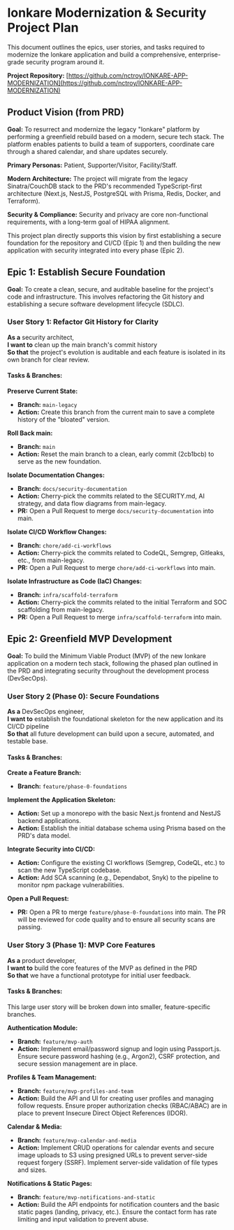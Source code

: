 # Ionkare Modernization & Security Project Plan

This document outlines the epics, user stories, and tasks required to modernize the Ionkare application and build a comprehensive, enterprise-grade security program around it.

**Project Repository:** [https://github.com/nctroy/IONKARE-APP-MODERNIZATION](https://github.com/nctroy/IONKARE-APP-MODERNIZATION)

## Product Vision (from PRD)

**Goal:** To resurrect and modernize the legacy "Ionkare" platform by performing a greenfield rebuild based on a modern, secure tech stack. The platform enables patients to build a team of supporters, coordinate care through a shared calendar, and share updates securely.

**Primary Personas:** Patient, Supporter/Visitor, Facility/Staff.

**Modern Architecture:** The project will migrate from the legacy Sinatra/CouchDB stack to the PRD's recommended TypeScript-first architecture (Next.js, NestJS, PostgreSQL with Prisma, Redis, Docker, and Terraform).

**Security & Compliance:** Security and privacy are core non-functional requirements, with a long-term goal of HIPAA alignment.

This project plan directly supports this vision by first establishing a secure foundation for the repository and CI/CD (Epic 1) and then building the new application with security integrated into every phase (Epic 2).

## Epic 1: Establish Secure Foundation

**Goal:** To create a clean, secure, and auditable baseline for the project's code and infrastructure. This involves refactoring the Git history and establishing a secure software development lifecycle (SDLC).

### User Story 1: Refactor Git History for Clarity

**As a** security architect,  
**I want to** clean up the main branch's commit history  
**So that** the project's evolution is auditable and each feature is isolated in its own branch for clear review.

#### Tasks & Branches:

**Preserve Current State:**
- **Branch:** `main-legacy`
- **Action:** Create this branch from the current main to save a complete history of the "bloated" version.

**Roll Back main:**
- **Branch:** `main`
- **Action:** Reset the main branch to a clean, early commit (2cb1bcb) to serve as the new foundation.

**Isolate Documentation Changes:**
- **Branch:** `docs/security-documentation`
- **Action:** Cherry-pick the commits related to the SECURITY.md, AI strategy, and data flow diagrams from main-legacy.
- **PR:** Open a Pull Request to merge `docs/security-documentation` into main.

**Isolate CI/CD Workflow Changes:**
- **Branch:** `chore/add-ci-workflows`
- **Action:** Cherry-pick the commits related to CodeQL, Semgrep, Gitleaks, etc., from main-legacy.
- **PR:** Open a Pull Request to merge `chore/add-ci-workflows` into main.

**Isolate Infrastructure as Code (IaC) Changes:**
- **Branch:** `infra/scaffold-terraform`
- **Action:** Cherry-pick the commits related to the initial Terraform and SOC scaffolding from main-legacy.
- **PR:** Open a Pull Request to merge `infra/scaffold-terraform` into main.

## Epic 2: Greenfield MVP Development

**Goal:** To build the Minimum Viable Product (MVP) of the new Ionkare application on a modern tech stack, following the phased plan outlined in the PRD and integrating security throughout the development process (DevSecOps).

### User Story 2 (Phase 0): Secure Foundations

**As a** DevSecOps engineer,  
**I want to** establish the foundational skeleton for the new application and its CI/CD pipeline  
**So that** all future development can build upon a secure, automated, and testable base.

#### Tasks & Branches:

**Create a Feature Branch:**
- **Branch:** `feature/phase-0-foundations`

**Implement the Application Skeleton:**
- **Action:** Set up a monorepo with the basic Next.js frontend and NestJS backend applications.
- **Action:** Establish the initial database schema using Prisma based on the PRD's data model.

**Integrate Security into CI/CD:**
- **Action:** Configure the existing CI workflows (Semgrep, CodeQL, etc.) to scan the new TypeScript codebase.
- **Action:** Add SCA scanning (e.g., Dependabot, Snyk) to the pipeline to monitor npm package vulnerabilities.

**Open a Pull Request:**
- **PR:** Open a PR to merge `feature/phase-0-foundations` into main. The PR will be reviewed for code quality and to ensure all security scans are passing.

### User Story 3 (Phase 1): MVP Core Features

**As a** product developer,  
**I want to** build the core features of the MVP as defined in the PRD  
**So that** we have a functional prototype for initial user feedback.

#### Tasks & Branches:

This large user story will be broken down into smaller, feature-specific branches.

**Authentication Module:**
- **Branch:** `feature/mvp-auth`
- **Action:** Implement email/password signup and login using Passport.js. Ensure secure password hashing (e.g., Argon2), CSRF protection, and secure session management are in place.

**Profiles & Team Management:**
- **Branch:** `feature/mvp-profiles-and-team`
- **Action:** Build the API and UI for creating user profiles and managing follow requests. Ensure proper authorization checks (RBAC/ABAC) are in place to prevent Insecure Direct Object References (IDOR).

**Calendar & Media:**
- **Branch:** `feature/mvp-calendar-and-media`
- **Action:** Implement CRUD operations for calendar events and secure image uploads to S3 using presigned URLs to prevent server-side request forgery (SSRF). Implement server-side validation of file types and sizes.

**Notifications & Static Pages:**
- **Branch:** `feature/mvp-notifications-and-static`
- **Action:** Build the API endpoints for notification counters and the basic static pages (landing, privacy, etc.). Ensure the contact form has rate limiting and input validation to prevent abuse.